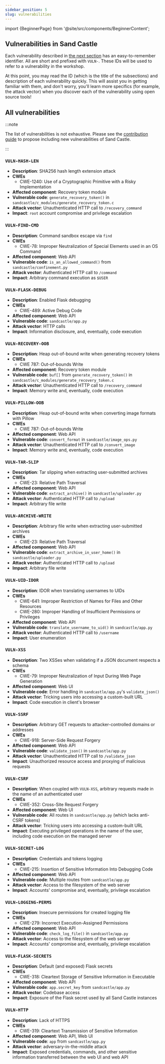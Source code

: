 ```yaml
---
sidebar_position: 5
slug: vulnerabilities
---
```


import {BeginnerPage} from '@site/src/components/BeginnerContent';

<BeginnerPage>

## Vulnerabilities in Sand Castle

Each vulnerability described in [the next section](#all-vulnerabilities) has an easy-to-remember identifier. All are short and prefixed with `VULN-`. These IDs will be used to refer to a vulnerability in the workshop.

At this point, you may read the ID (which is the title of the subsections) and description of each vulnerability quickly. This will assist you in getting familiar with them, and don't worry, you'll learn more specifics (for example, the attack vector) when you discover each of the vulnerability using open source tools!

## All vulnerabilities

:::note

The list of vulnerabilities is not exhaustive. Please see the [contribution guide](https://github.com/iosifache/ossfortress/blob/main/CONTRIBUTING.md) to propose including new vulnerabilities of Sand Castle.

:::

### `VULN-HASH-LEN`

- **Description**: SHA256 hash length extension attack
- **CWEs**
  - CWE-1240: Use of a Cryptographic Primitive with a Risky Implementation
- **Affected component**: Recovery token module
- **Vulnerable code**: `generate_recovery_token()` in `sandcastle/c_modules/generate_recovery_token.c`
- **Attack vector**: Unauthenticated HTTP call to `/recovery_command`
- **Impact**: `root` account compromise and privilege escalation

### `VULN-FIND-CMD`

- **Description**: Command sandbox escape via `find`
- **CWEs**
  - CWE-78: Improper Neutralization of Special Elements used in an OS Command
- **Affected component**: Web API
- **Vulnerable code**: `is_an_allowed_command()` from `sandcastle/confinement.py`
- **Attack vector**: Authenticated HTTP call to `/command`
- **Impact**: Arbitrary command execution as `$USER`

### `VULN-FLASK-DEBUG`

- **Description**: Enabled Flask debugging
- **CWEs**
  - CWE-489: Active Debug Code
- **Affected component**: Web API
- **Vulnerable code**: `sandcastle/app.py`
- **Attack vector**: HTTP calls
- **Impact**: Information disclosure, and, eventually, code execution

### `VULN-RECOVERY-OOB`

- **Description**: Heap out-of-bound write when generating recovery tokens
- **CWEs**
  - CWE 787: Out-of-bounds Write
- **Affected component**: Recovery token module
- **Vulnerable code**: `buf[]` from `generate_recovery_token()` in `sandcastle/c_modules/generate_recovery_token.c`
- **Attack vector**: Unauthenticated HTTP call to `/recovery_command`
- **Impact**: Memory write and, eventually, code execution

### `VULN-PILLOW-OOB`

- **Description**: Heap out-of-bound write when converting image formats with Pillow
- **CWEs**
  - CWE 787: Out-of-bounds Write
- **Affected component**: Web API
- **Vulnerable code**: `convert_format` in `sandcastle/image_ops.py`
- **Attack vector**: Unauthenticated HTTP call to `/convert_image`
- **Impact**: Memory write and, eventually, code execution

### `VULN-TAR-SLIP`

- **Description**: Tar slipping when extracting user-submitted archives
- **CWEs**
  - CWE-23: Relative Path Traversal
- **Affected component**: Web API
- **Vulnerable code**: `extract_archive()` in `sandcastle/uploader.py`
- **Attack vector**: Authenticated HTTP call to `/upload`
- **Impact**: Arbitrary file write

### `VULN-ARCHIVE-WRITE`

- **Description**: Arbitrary file write when extracting user-submitted archives
- **CWEs**
  - CWE-23: Relative Path Traversal
- **Affected component**: Web API
- **Vulnerable code**: `extract_archive_in_user_home()` in `sandcastle/uploader.py`
- **Attack vector**: Authenticated HTTP call to `/upload`
- **Impact**: Arbitrary file write

### `VULN-UID-IDOR`

- **Description**: IDOR when translating usernames to UIDs
- **CWEs**
  - CWE-641: Improper Restriction of Names for Files and Other Resources
  - CWE-280: Improper Handling of Insufficient Permissions or Privileges 
- **Affected component**: Web API
- **Vulnerable code**: `translate_username_to_uid()` in `sandcastle/app.py`
- **Attack vector**: Authenticated HTTP call to `/username`
- **Impact**: User enumeration

### `VULN-XSS`

- **Description**: Two XSSes when validating if a JSON document respects a schema
- **CWEs**
  - CWE-79: Improper Neutralization of Input During Web Page Generation
- **Affected component**: Web UI
- **Vulnerable code**: Error handling in `sandcastle/app.py`'s `validate_json()`
- **Attack vector**: Tricking users into accessing a custom-built URL
- **Impact**: Code execution in client's browser

### `VULN-SSRF`

- **Description**: Arbitrary GET requests to attacker-controlled domains or addresses
- **CWEs**
  - CWE-918: Server-Side Request Forgery
- **Affected component**: Web API
- **Vulnerable code**: `validate_json()` in `sandcastle/app.py`
- **Attack vector**: Unauthenticated HTTP call to `/validate_json`
- **Impact**: Unauthorized resource access and proxying of malicious requests

### `VULN-CSRF`

- **Description**: When coupled with `VULN-XSS`, arbitrary requests made in the name of an authenticated user
- **CWEs**
  - CWE-352: Cross-Site Request Forgery
- **Affected component**: Web UI
- **Vulnerable code**: All routes in `sandcastle/app.py` (which lacks anti-CSRF tokens)
- **Attack vector**: Tricking users into accessing a custom-built URL
- **Impact**: Executing privileged operations in the name of the user, including code execution on the managed server

### `VULN-SECRET-LOG`

- **Description**: Credentials and tokens logging
- **CWEs**
  - CWE-215: Insertion of Sensitive Information Into Debugging Code
- **Affected component**: Web API
- **Vulnerable code**: Multiple routes from `sandcastle/app.py`
- **Attack vector**: Access to the filesystem of the web server
- **Impact**: Accounts' compromise and, eventually, privilege escalation

### `VULN-LOGGING-PERMS`

- **Description**: Insecure permissions for created logging file
- **CWEs**
  - CWE-279: Incorrect Execution-Assigned Permissions
- **Affected component**: Web API
- **Vulnerable code**: `check_log_file()` in `sandcastle/app.py`
- **Attack vector**: Access to the filesystem of the web server
- **Impact**: Accounts' compromise and, eventually, privilege escalation

### `VULN-FLASK-SECRETS`

- **Description**: Default (and exposed) Flask secrets
- **CWEs**
  - CWE-318: Cleartext Storage of Sensitive Information in Executable
- **Affected component**: Web API
- **Vulnerable code**: `app.secret_key` from `sandcastle/app.py`
- **Attack vector**: Codebase access
- **Impact**: Exposure of the Flask secret used by all Sand Castle instances

### `VULN-HTTP`

- **Description**: Lack of HTTPS
- **CWEs**
  - CWE-319: Cleartext Transmission of Sensitive Information
- **Affected component**: Web API, Web UI
- **Vulnerable code**: `app` from `sandcastle/app.py`
- **Attack vector**: adversary-in-the-middle attack 
- **Impact**: Exposed credentials, commands, and other sensitive information transferred between the web UI and web API

</BeginnerPage>